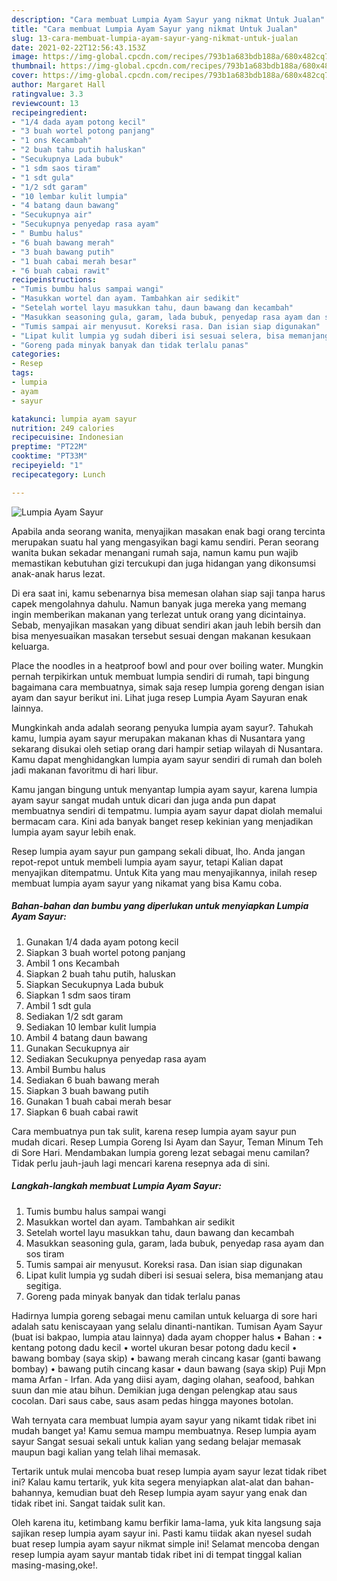 ```yaml
---
description: "Cara membuat Lumpia Ayam Sayur yang nikmat Untuk Jualan"
title: "Cara membuat Lumpia Ayam Sayur yang nikmat Untuk Jualan"
slug: 13-cara-membuat-lumpia-ayam-sayur-yang-nikmat-untuk-jualan
date: 2021-02-22T12:56:43.153Z
image: https://img-global.cpcdn.com/recipes/793b1a683bdb188a/680x482cq70/lumpia-ayam-sayur-foto-resep-utama.jpg
thumbnail: https://img-global.cpcdn.com/recipes/793b1a683bdb188a/680x482cq70/lumpia-ayam-sayur-foto-resep-utama.jpg
cover: https://img-global.cpcdn.com/recipes/793b1a683bdb188a/680x482cq70/lumpia-ayam-sayur-foto-resep-utama.jpg
author: Margaret Hall
ratingvalue: 3.3
reviewcount: 13
recipeingredient:
- "1/4 dada ayam potong kecil"
- "3 buah wortel potong panjang"
- "1 ons Kecambah"
- "2 buah tahu putih haluskan"
- "Secukupnya Lada bubuk"
- "1 sdm saos tiram"
- "1 sdt gula"
- "1/2 sdt garam"
- "10 lembar kulit lumpia"
- "4 batang daun bawang"
- "Secukupnya air"
- "Secukupnya penyedap rasa ayam"
- " Bumbu halus"
- "6 buah bawang merah"
- "3 buah bawang putih"
- "1 buah cabai merah besar"
- "6 buah cabai rawit"
recipeinstructions:
- "Tumis bumbu halus sampai wangi"
- "Masukkan wortel dan ayam. Tambahkan air sedikit"
- "Setelah wortel layu masukkan tahu, daun bawang dan kecambah"
- "Masukkan seasoning gula, garam, lada bubuk, penyedap rasa ayam dan sos tiram"
- "Tumis sampai air menyusut. Koreksi rasa. Dan isian siap digunakan"
- "Lipat kulit lumpia yg sudah diberi isi sesuai selera, bisa memanjang atau segitiga."
- "Goreng pada minyak banyak dan tidak terlalu panas"
categories:
- Resep
tags:
- lumpia
- ayam
- sayur

katakunci: lumpia ayam sayur 
nutrition: 249 calories
recipecuisine: Indonesian
preptime: "PT22M"
cooktime: "PT33M"
recipeyield: "1"
recipecategory: Lunch

---
```



![Lumpia Ayam Sayur](https://img-global.cpcdn.com/recipes/793b1a683bdb188a/680x482cq70/lumpia-ayam-sayur-foto-resep-utama.jpg)

Apabila anda seorang wanita, menyajikan masakan enak bagi orang tercinta merupakan suatu hal yang mengasyikan bagi kamu sendiri. Peran seorang  wanita bukan sekadar menangani rumah saja, namun kamu pun wajib memastikan kebutuhan gizi tercukupi dan juga hidangan yang dikonsumsi anak-anak harus lezat.

Di era  saat ini, kamu sebenarnya bisa memesan olahan siap saji tanpa harus capek mengolahnya dahulu. Namun banyak juga mereka yang memang ingin memberikan makanan yang terlezat untuk orang yang dicintainya. Sebab, menyajikan masakan yang dibuat sendiri akan jauh lebih bersih dan bisa menyesuaikan masakan tersebut sesuai dengan makanan kesukaan keluarga. 

Place the noodles in a heatproof bowl and pour over boiling water. Mungkin pernah terpikirkan untuk membuat lumpia sendiri di rumah, tapi bingung bagaimana cara membuatnya, simak saja resep lumpia goreng dengan isian ayam dan sayur berikut ini. Lihat juga resep Lumpia Ayam Sayuran enak lainnya.

Mungkinkah anda adalah seorang penyuka lumpia ayam sayur?. Tahukah kamu, lumpia ayam sayur merupakan makanan khas di Nusantara yang sekarang disukai oleh setiap orang dari hampir setiap wilayah di Nusantara. Kamu dapat menghidangkan lumpia ayam sayur sendiri di rumah dan boleh jadi makanan favoritmu di hari libur.

Kamu jangan bingung untuk menyantap lumpia ayam sayur, karena lumpia ayam sayur sangat mudah untuk dicari dan juga anda pun dapat membuatnya sendiri di tempatmu. lumpia ayam sayur dapat diolah memalui bermacam cara. Kini ada banyak banget resep kekinian yang menjadikan lumpia ayam sayur lebih enak.

Resep lumpia ayam sayur pun gampang sekali dibuat, lho. Anda jangan repot-repot untuk membeli lumpia ayam sayur, tetapi Kalian dapat menyajikan ditempatmu. Untuk Kita yang mau menyajikannya, inilah resep membuat lumpia ayam sayur yang nikamat yang bisa Kamu coba.

<!--inarticleads1-->

##### Bahan-bahan dan bumbu yang diperlukan untuk menyiapkan Lumpia Ayam Sayur:

1. Gunakan 1/4 dada ayam potong kecil
1. Siapkan 3 buah wortel potong panjang
1. Ambil 1 ons Kecambah
1. Siapkan 2 buah tahu putih, haluskan
1. Siapkan Secukupnya Lada bubuk
1. Siapkan 1 sdm saos tiram
1. Ambil 1 sdt gula
1. Sediakan 1/2 sdt garam
1. Sediakan 10 lembar kulit lumpia
1. Ambil 4 batang daun bawang
1. Gunakan Secukupnya air
1. Sediakan Secukupnya penyedap rasa ayam
1. Ambil  Bumbu halus
1. Sediakan 6 buah bawang merah
1. Siapkan 3 buah bawang putih
1. Gunakan 1 buah cabai merah besar
1. Siapkan 6 buah cabai rawit


Cara membuatnya pun tak sulit, karena resep lumpia ayam sayur pun mudah dicari. Resep Lumpia Goreng Isi Ayam dan Sayur, Teman Minum Teh di Sore Hari. Mendambakan lumpia goreng lezat sebagai menu camilan? Tidak perlu jauh-jauh lagi mencari karena resepnya ada di sini. 

<!--inarticleads2-->

##### Langkah-langkah membuat Lumpia Ayam Sayur:

1. Tumis bumbu halus sampai wangi
1. Masukkan wortel dan ayam. Tambahkan air sedikit
1. Setelah wortel layu masukkan tahu, daun bawang dan kecambah
1. Masukkan seasoning gula, garam, lada bubuk, penyedap rasa ayam dan sos tiram
1. Tumis sampai air menyusut. Koreksi rasa. Dan isian siap digunakan
1. Lipat kulit lumpia yg sudah diberi isi sesuai selera, bisa memanjang atau segitiga.
1. Goreng pada minyak banyak dan tidak terlalu panas


Hadirnya lumpia goreng sebagai menu camilan untuk keluarga di sore hari adalah satu keniscayaan yang selalu dinanti-nantikan. Tumisan Ayam Sayur (buat isi bakpao, lumpia atau lainnya) dada ayam chopper halus • Bahan : • kentang potong dadu kecil • wortel ukuran besar potong dadu kecil • bawang bombay (saya skip) • bawang merah cincang kasar (ganti bawang bombay) • bawang putih cincang kasar • daun bawang (saya skip) Puji Mpn mama Arfan - Irfan. Ada yang diisi ayam, daging olahan, seafood, bahkan suun dan mie atau bihun. Demikian juga dengan pelengkap atau saus cocolan. Dari saus cabe, saus asam pedas hingga mayones botolan. 

Wah ternyata cara membuat lumpia ayam sayur yang nikamt tidak ribet ini mudah banget ya! Kamu semua mampu membuatnya. Resep lumpia ayam sayur Sangat sesuai sekali untuk kalian yang sedang belajar memasak maupun bagi kalian yang telah lihai memasak.

Tertarik untuk mulai mencoba buat resep lumpia ayam sayur lezat tidak ribet ini? Kalau kamu tertarik, yuk kita segera menyiapkan alat-alat dan bahan-bahannya, kemudian buat deh Resep lumpia ayam sayur yang enak dan tidak ribet ini. Sangat taidak sulit kan. 

Oleh karena itu, ketimbang kamu berfikir lama-lama, yuk kita langsung saja sajikan resep lumpia ayam sayur ini. Pasti kamu tiidak akan nyesel sudah buat resep lumpia ayam sayur nikmat simple ini! Selamat mencoba dengan resep lumpia ayam sayur mantab tidak ribet ini di tempat tinggal kalian masing-masing,oke!.

